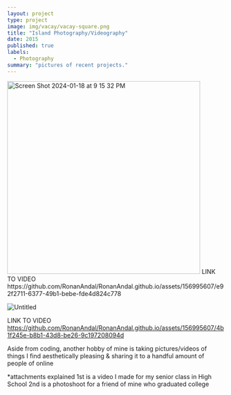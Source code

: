 ```yaml
---
layout: project
type: project
image: img/vacay/vacay-square.png
title: "Island Photography/Videography"
date: 2015
published: true
labels:
  - Photography
summary: "pictures of recent projects."
---
```


<img width="446" alt="Screen Shot 2024-01-18 at 9 15 32 PM" src="https://github.com/RonanAndal/RonanAndal.github.io/assets/156995607/64034e93-6bfb-4486-b4d8-d11f6f195417">
LINK TO VIDEO
https://github.com/RonanAndal/RonanAndal.github.io/assets/156995607/e92f2711-6377-49b1-bebe-fde4d824c778

![Untitled](https://github.com/RonanAndal/RonanAndal.github.io/assets/156995607/37b28c17-8630-4921-84c8-9ddd2be17ae4)

LINK TO VIDEO
https://github.com/RonanAndal/RonanAndal.github.io/assets/156995607/4b1f245e-b8b1-43d8-be26-9c197208094d



Aside from coding, another hobby of mine is taking pictures/videos of things I find aesthetically pleasing & sharing it to a handful amount of people of online

*attachments explained
1st is a video I made for my senior class in High School
2nd is a photoshoot for a friend of mine who graduated college
